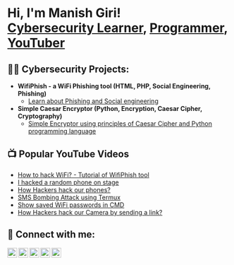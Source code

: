 <h1>Hi, I'm Manish Giri! <br/><a href="https://github.com/manish2414">Cybersecurity Learner</a>, <a href="https://www.linkedin.com/in/manishgiri24/">Programmer</a>, <a href="https://www.youtube.com/manishtechnical24">YouTuber</a></h1>

<h2>👨‍💻 Cybersecurity Projects:</h2>

- <b>WifiPhish - a WiFi Phishing tool (HTML, PHP, Social Engineering, Phishing)</b>
  - [Learn about Phishing and Social engineering](https://github.com/Manish2414/WifiPhish)
- <b>Simple Caesar Encryptor (Python, Encryption, Caesar Cipher, Cryptography)</b>
  - [Simple Encryptor using principles of Caesar Cipher and Python programming language](https://github.com/Manish2414/Simple-Caesar-Encryptor)

<h2>📺 Popular YouTube Videos</h2>

- [How to hack WiFi? - Tutorial of WifiPhish tool](https://fb.watch/nqa_PH5mxG/)
- [I hacked a random phone on stage](https://fb.watch/nqb2u-7UU2/)
- [How Hackers hack our phones?](https://youtu.be/36AhDmsk1R4?si=5hNf2kEhfjZXdpaL)
- [SMS Bombing Attack using Termux](https://youtu.be/apAES8qzxJk?si=Td4npp9hhO2SqOGv)
- [Show saved WiFi passwords in CMD](https://youtu.be/8qJfCuav1pQ?si=Vm7VSR9THzDP3Hfr)
- [How Hackers hack our Camera by sending a link?](https://youtu.be/wUIWDsnfPK0)

<h2> 🤳 Connect with me:</h2>

[<img align="left" alt="MGYT | YouTube" width="22px" src="https://manishg10x.com/wp-content/uploads/2023/10/youtube-svgrepo-com.svg" />][youtube]
[<img align="left" alt="MGX | Twitter" width="22px" src="https://manishg10x.com/wp-content/uploads/2023/10/twitter-svgrepo-com.svg" />][twitter]
[<img align="left" alt="MGLinkedIn | LinkedIn" width="22px" src="https://manishg10x.com/wp-content/uploads/2023/10/linkedin-svgrepo-com.svg" />][linkedin]
[<img align="left" alt="MGInsta | Instagram" width="22px" src="https://manishg10x.com/wp-content/uploads/2023/10/instagram-svgrepo-com.svg" />][Instagram]
[<img align="left" alt="MGWeb | Website" width="22px" src="https://manishg10x.com/wp-content/uploads/2023/10/website.svg" />][Website]

[linkedin]: https://linkedin.com/in/manishgiri24
[twitter]: https://twitter.com/talksweird
[youtube]: https://www.youtube.com/manishtechnical24
[instagram]: https://www.instagram.com/manishgiri_24
[Website]: https://www.manishg10x.com
